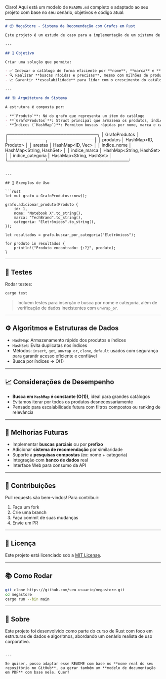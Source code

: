 Claro! Aqui está um modelo de `README.md` completo e adaptado ao seu projeto com base no seu cenário, objetivos e código atual:

---

```markdown
# 📦 MegaStore - Sistema de Recomendação com Grafos em Rust

Este projeto é um estudo de caso para a implementação de um sistema de busca e recomendação de produtos utilizando **Rust** e **estruturas de grafos**. Ele simula parte da estrutura de dados de uma loja online de grande porte, a **"MegaStore"**, com foco em **eficiência, escalabilidade e organização** do catálogo de produtos.

---

## 🧠 Objetivo

Criar uma solução que permita:

- ✅ Indexar o catálogo de forma eficiente por **nome**, **marca** e **categoria**
- 🔍 Realizar **buscas rápidas e precisas**, mesmo com milhões de produtos
- 📈 Garantir **escalabilidade** para lidar com o crescimento do catálogo

---

## 🏗️ Arquitetura do Sistema

A estrutura é composta por:

- **`Produto`**: Nó do grafo que representa um item do catálogo
- **`GrafoProdutos`**: Struct principal que armazena os produtos, índices e conexões
- **Índices (`HashMap`)**: Permitem buscas rápidas por nome, marca e categoria

```

┌─────────────────────────────┐
│        GrafoProdutos        │
├────────────┬───────────────┤
│ produtos   │ HashMap\<ID, Produto>     │
│ arestas    │ HashMap\<ID, Vec<ID>>     │
│ indice\_nome       │ HashMap\<String, HashSet<ID>> │
│ indice\_marca      │ HashMap\<String, HashSet<ID>> │
│ indice\_categoria  │ HashMap\<String, HashSet<ID>> │
└────────────┴──────────────────────────┘

````

---

## 🚀 Exemplos de Uso

```rust
let mut grafo = GrafoProdutos::new();

grafo.adicionar_produto(Produto {
    id: 1,
    nome: "Notebook X".to_string(),
    marca: "TechBrand".to_string(),
    categoria: "Eletrônicos".to_string(),
});

let resultados = grafo.buscar_por_categoria("Eletrônicos");

for produto in resultados {
    println!("Produto encontrado: {:?}", produto);
}
````

---

## 🧪 Testes

Rodar testes:

```bash
cargo test
```

> Incluem testes para inserção e busca por nome e categoria, além de verificação de dados inexistentes com `unwrap_or`.

---

## ⚙️ Algoritmos e Estruturas de Dados

* `HashMap`: Armazenamento rápido dos produtos e índices
* `HashSet`: Evita duplicatas nos índices
* Métodos: `insert`, `get`, `unwrap_or`, `clone`, `default` usados com segurança para garantir acesso eficiente e confiável
* Busca por índices → O(1)

---

## 📈 Considerações de Desempenho

* **Busca em `HashMap` é constante (O(1))**, ideal para grandes catálogos
* Evitamos iterar por todos os produtos desnecessariamente
* Pensado para escalabilidade futura com filtros compostos ou ranking de relevância

---

## 🔄 Melhorias Futuras

* Implementar **buscas parciais** ou por **prefixo**
* Adicionar **sistema de recomendação** por similaridade
* Suporte a **pesquisas compostas** (ex: nome + categoria)
* Integração com **banco de dados** real
* Interface Web para consumo da API

---

## 🤝 Contribuições

Pull requests são bem-vindos! Para contribuir:

1. Faça um fork
2. Crie uma branch
3. Faça commit de suas mudanças
4. Envie um PR

---

## 📄 Licença

Este projeto está licenciado sob a [MIT License](LICENSE).

---

## 📚 Como Rodar

```bash
git clone https://github.com/seu-usuario/megastore.git
cd megastore
cargo run --bin main
```

---

## 🧾 Sobre

Este projeto foi desenvolvido como parte do curso de Rust com foco em estruturas de dados e algoritmos, abordando um cenário realista de uso corporativo.

```

---

Se quiser, posso adaptar esse README com base no **nome real do seu repositório no GitHub**, ou gerar também um **modelo de documentação em PDF** com base nele. Quer?
```
